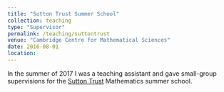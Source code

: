 ```yaml
---
title: "Sutton Trust Summer School"
collection: teaching
type: "Supervisor"
permalink: /teaching/suttontrust
venue: "Cambridge Centre for Mathematical Sciences"
date: 2016-08-01
location:
---
```


In the summer of 2017 I was a teaching assistant and gave small-group supervisions for the [Sutton Trust](https://www.suttontrust.com/) Mathematics summer school.